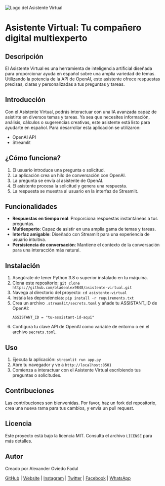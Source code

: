 ![Logo del Asistente Virtual](https://ruta-a-tu-logo.png)

# Asistente Virtual: Tu compañero digital multiexperto

## Descripción

El Asistente Virtual es una herramienta de inteligencia artificial diseñada para proporcionar ayuda en español sobre una amplia variedad de temas. Utilizando la potencia de la API de OpenAI, este asistente ofrece respuestas precisas, claras y personalizadas a tus preguntas y tareas.

## Introducción

Con el Asistente Virtual, podrás interactuar con una IA avanzada capaz de asistirte en diversos temas y tareas. Ya sea que necesites información, análisis, cálculos o sugerencias creativas, este asistente está listo para ayudarte en español. Para desarrollar esta aplicación se utilizaron:

- OpenAI API
- Streamlit

## ¿Cómo funciona?

1. El usuario introduce una pregunta o solicitud.
2. La aplicación crea un hilo de conversación con OpenAI.
3. La pregunta se envía al asistente de OpenAI.
4. El asistente procesa la solicitud y genera una respuesta.
5. La respuesta se muestra al usuario en la interfaz de Streamlit.

## Funcionalidades

- **Respuestas en tiempo real**: Proporciona respuestas instantáneas a tus preguntas.
- **Multiexperto**: Capaz de asistir en una amplia gama de temas y tareas.
- **Interfaz amigable**: Diseñado con Streamlit para una experiencia de usuario intuitiva.
- **Persistencia de conversación**: Mantiene el contexto de la conversación para una interacción más natural.

## Instalación

1. Asegúrate de tener Python 3.8 o superior instalado en tu máquina.
2. Clona este repositorio: `git clone https://github.com/bladealex9848/asistente-virtual.git`
3. Navega al directorio del proyecto: `cd asistente-virtual`
4. Instala las dependencias: `pip install -r requirements.txt`
5. Crea un archivo `.streamlit/secrets.toml` y añade tu ASSISTANT_ID de OpenAI:
   ```
   ASSISTANT_ID = "tu-assistant-id-aqui"
   ```
6. Configura tu clave API de OpenAI como variable de entorno o en el archivo `secrets.toml`.

## Uso

1. Ejecuta la aplicación: `streamlit run app.py`
2. Abre tu navegador y ve a `http://localhost:8501`
3. Comienza a interactuar con el Asistente Virtual escribiendo tus preguntas o solicitudes.

## Contribuciones

Las contribuciones son bienvenidas. Por favor, haz un fork del repositorio, crea una nueva rama para tus cambios, y envía un pull request.

## Licencia

Este proyecto está bajo la licencia MIT. Consulta el archivo `LICENSE` para más detalles.

## Autor

Creado por Alexander Oviedo Fadul

[GitHub](https://github.com/bladealex9848) | [Website](https://alexander.oviedo.isabellaea.com/) | [Instagram](https://www.instagram.com/alexander.oviedo.fadul) | [Twitter](https://twitter.com/alexanderofadul) | [Facebook](https://www.facebook.com/alexanderof/) | [WhatsApp](https://api.whatsapp.com/send?phone=573015930519&text=Hola%20!Quiero%20conversar%20contigo!%20)